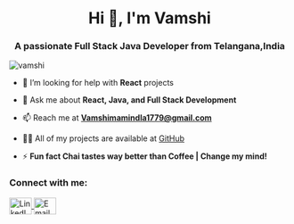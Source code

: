 <h1 align="center">Hi 👋, I'm Vamshi</h1>

<h3 align="center">A passionate Full Stack Java Developer from Telangana,India</h3>

<p align="left"> <img src="https://komarev.com/ghpvc/?username=vamshi-2231" alt="vamshi" /> </p>



- 🤔 I’m looking for help with **React** projects

- 💬 Ask me about **React, Java, and Full Stack Development**

- 📫 Reach me at **Vamshimamindla1779@gmail.com**

- 👨‍💻 All of my projects are available at [GitHub](https://github.com/vamshi-2231)

- ⚡ **Fun fact Chai tastes way better than Coffee | Change my mind!**


<h3 align="left">Connect with me:</h3>
<p align="left">
  <a href="https://www.linkedin.com/in/vamshi-mamindla-23aab42a6/" target="_blank">
    <img align="center" src="https://img.icons8.com/?size=100&id=13930&format=png&color=000000" alt="LinkedIn" height="30" width="40" />
  </a>
  <a href="mailto:vamshimamindla1779@gmail.com" target="_blank">
    <img align="center" src="https://img.icons8.com/?size=100&id=P7UIlhbpWzZm&format=png&color=000000" alt="Email" height="30" width="40" />
  </a>
</p>


<!--<p align="center"> -->
<!--   <img src="https://github-readme-stats.vercel.app/api?username=vamshi-2231&show_icons=true" alt="Vamshi" />  -->
<!-- </p> -->
